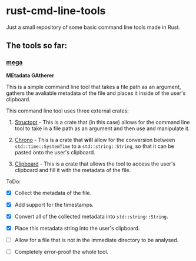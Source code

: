 # rust-cmd-line-tools
Just a small repository of some basic command line tools made in Rust.

## The tools so far:

### [mega](https://github.com/MetallicSquid/rust-cmd-line-tools/tree/master/mega)

**MEtadata GAtherer**

This is a simple command line tool that takes a file path as an argument, gathers the avaliable metadata of the file and places it inside of the user's clipboard.

This command line tool uses three external crates:

1.  [Structopt](https://github.com/TeXitoi/structopt) - This is a crate that (in this case) allows for the command line tool to take in a file path as an argument and then use and manipulate it.

2.  [Chrono](https://github.com/chronotope/chrono) - This is a crate that **will** allow for the conversion between `std::time::SystemTime` to a `std::string::String`, so that it can be pasted onto the user's clipboard.

3.  [Clipboard](https://github.com/aweinstock314/rust-clipboard) - This is a crate that allows the tool to access the user's clipboard and fill it with the metadata of the file.


ToDo:
 - [x]  Collect the metadata of the file.
 - [x]  Add support for the timestamps. 
 - [x]  Convert all of the collected metadata into `std::string::String`.
 - [x]  Place this metadata string into the user's clipboard.
 - [ ]  Allow for a file that is not in the immediate directory to be analysed. 
 - [ ]  Completely error-proof the whole tool.

